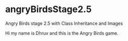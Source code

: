# angryBirdsStage2.5
Angry Birds stage 2.5 with Class Inheritance and Images

Hi my name is Dhruv and this is the Angry Birds game.
